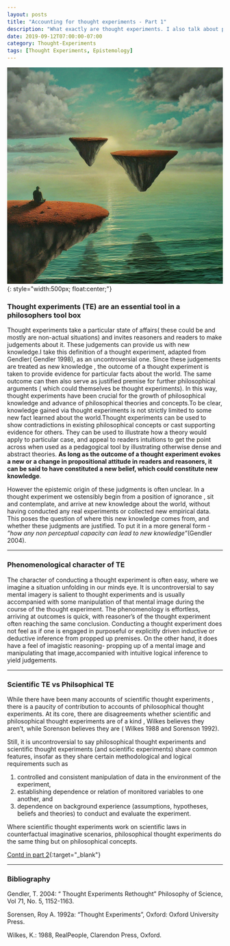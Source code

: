 ```yaml
---
layout: posts
title: "Accounting for thought experiments - Part 1"
description: "What exactly are thought experiments. I also talk about prevailing accounts and offer one of my own"
date: 2019-09-12T07:00:00-07:00
category: Thought-Experiments
tags: [Thought Experiments, Epistemology]
---
```

![TE image](/images/te.jfif){: style="width:500px; float:center;"}


### Thought experiments (TE) are an essential tool in a philosophers tool box

Thought experiments take a particular state of affairs( these could be and mostly are non-actual situations) and invites reasoners and readers to make judgements about it. These judgements can provide us with new knowledge.I take this definition of a thought experiment, adapted from Gendler( Gendler 1998), as an uncontroversial one. Since these judgements are treated as new knowledge , the outcome of a thought experiment is taken to provide evidence for particular facts about the world. The same outcome can then also serve as  justified premise for further philosophical arguments ( which could themselves be thought experiments). In this way, thought experiments have been crucial for the growth of philosophical knowledge and advance of philosophical theories and concepts.To be clear, knowledge gained via thought experiments is not strictly limited to some new fact learned about the world.Thought experiments can be used to show contradictions in existing philosophical concepts or cast supporting evidence for others. They can be used to illustrate how a theory would apply to particular case, and appeal to readers intuitions to get the point across when used as a pedagogical tool by illustrating otherwise dense and abstract theories. **As long as the outcome of a thought experiment evokes a new or a change in propositional attitude in readers and reasoners, it can be said to have constituted a new belief, which could constitute new knowledge**. 

However the epistemic origin of these judgments is often unclear. In a thought experiment we ostensibly begin from a position of ignorance , sit and contemplate, and arrive at new knowledge about the world, without having conducted any real experiments or collected new empirical data.  This poses the question of where this new knowledge comes from, and whether these judgments are justified. To put it in a more general form - *”how any non perceptual capacity can lead to new knowledge”*(Gendler 2004).

---
### Phenomenological character of TE

The character of conducting a thought experiment is often easy, where we imagine a situation unfolding in our minds eye. It is uncontroversial to say mental imagery is salient to thought experiments and is usually accompanied with some manipulation of that mental image during the course of the thought experiment. The phenomenology is effortless, arriving at outcomes is quick, with reasoner’s of the thought experiment often reaching the same conclusion. Conducting a thought experiment does not feel as if one is engaged in purposeful or explicitly driven inductive or deductive inference from propped up premises. On the other hand, it does have a feel of imagistic reasoning- propping up of a mental image and manipulating that image,accompanied with intuitive logical inference to yield judgements.

---

### Scientific TE vs Philsophical TE

While there have been many accounts of scientific thought experiments , there is a paucity of contribution to accounts of philosophical thought experiments. At its core, there are disagreements whether scientific and philosophical thought experiments are of a kind , Wilkes believes they aren’t, while Sorenson believes they are ( Wilkes 1988 and Sorenson 1992). 

Still, it is uncontroversial to say philosophical thought experiments and scientific thought experiments (and scientific experiments) share common features, insofar as they share certain methodological and logical requirements such as 
1. controlled and consistent manipulation of data in the environment of the experiment,
2. establishing  dependence or relation of monitored variables to one another, and
3. dependence on background experience (assumptions, hypotheses, beliefs and theories) to conduct and evaluate the experiment.

Where scientific thought experiments work on scientific laws in counterfactual imaginative scenarios, philosophical thought experiments do the same thing but on philosophical concepts.

[Contd in part 2](https://perrin-ay.github.io/thought-experiments/2019/09/21/Accounting-for-thought-experiments-Part2.html){:target="_blank"}

---

### Bibliography

Gendler, T. 2004: “ Thought Experiments Rethought” Philosophy of Science, Vol 71, No. 5, 1152-1163.

Sorensen, Roy A. 1992a: “Thought Experiments”, Oxford: Oxford University Press.

Wilkes, K.: 1988, RealPeople, Clarendon Press, Oxford.  



